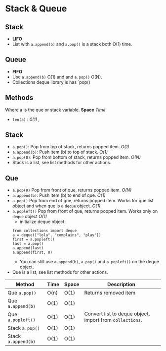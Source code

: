 # Stack & Queue

## Stack

- **LIFO**
- List with `a.append(b)` and `a.pop()` is a stack both O(1) time.

## Queue

- **FIFO**
- Use `a.append(b)` O(1) and and `a.pop()` O(N).
- Collections deque library is has `pop()

## Methods

Where a is the que or stack variable.
**Space**
_Time_

- `len(a)` : _0(1)_ ,

## Stack

- `a.pop()`: Pop from top of stack, returns popped item. _O(1)_
- `a.append(b)`: Push item (b) to top of stack. _O(1)_
- `a.pop(0)`: Pop from bottom of stack, returns popped item. _O(N)_
- Stack is a list, see list methods for other actions.

## Que

- `a.pop(0)` Pop from front of que, returns popped item. _O(N)_
- `a.append(b)`: Push item (b) to end of que. _O(1)_
- `a.pop()` Pop from end of que, returns popped item. Works for que list object and when que is a `deque` object. _O(1)_
- `a.popleft()` Pop from front of que, returns popped item. Works only on `deque` object _O(1)_
  - initialize deque object:
  ```
  from collections import deque
  a = deque(["lola", "complains", "play"])
  first = a.popleft()
  last = a.pop()
  a.append(last)
  a.append(first, 0)
  ```
  - You can still use `a.append(b)`, `a.pop()` and `a.popleft()` on the deque object.
- Que is a list, see list methods for other actions.

| Method              | Time | Space | Description                                              |
| ------------------- | ---- | ----- | -------------------------------------------------------- |
| Que `a.pop()`       | O(n) | O(1)  | Returns removed item                                     |
| Que `a.append(b)`   | O(1) | O(1)  |                                                          |
| Que `a.popleft()`   | O(1) | O(1)  | Convert list to deque object, import from `collections`. |
| Stack `a.pop()`     | O(1) | O(1)  |                                                          |
| Stack `a.append(b)` | O(1) | O(1)  |                                                          |

